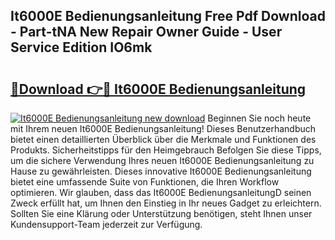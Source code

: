 ## It6000E Bedienungsanleitung Free Pdf Download - Part-tNA New Repair Owner Guide - User Service Edition IO6mk

# <h2><a href="http://df50s4f.blite.top/?on=It6000E+Bedienungsanleitung">🔗Download 👉🔴 It6000E Bedienungsanleitung</a></h2>

[![It6000E Bedienungsanleitung new download](https://i.imgur.com/lujVjoI.png)](http://df50s4f.blite.top/?on=It6000E+Bedienungsanleitung)
Beginnen Sie noch heute mit Ihrem neuen It6000E Bedienungsanleitung! Dieses Benutzerhandbuch bietet einen detaillierten Überblick über die Merkmale und Funktionen des Produkts. Sicherheitstipps für den Heimgebrauch Befolgen Sie diese Tipps, um die sichere Verwendung Ihres neuen It6000E Bedienungsanleitung zu Hause zu gewährleisten. Dieses innovative It6000E Bedienungsanleitung bietet eine umfassende Suite von Funktionen, die Ihren Workflow optimieren. Wir glauben, dass das It6000E BedienungsanleitungD seinen Zweck erfüllt hat, um Ihnen den Einstieg in Ihr neues Gadget zu erleichtern. Sollten Sie eine Klärung oder Unterstützung benötigen, steht Ihnen unser Kundensupport-Team jederzeit zur Verfügung.
